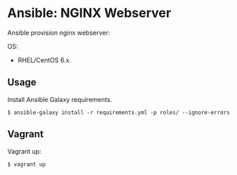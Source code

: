 Ansible: NGINX Webserver
=======================

Ansible provision nginx webserver:

OS:
- RHEL/CentOS 6.x.

Usage
-----

Install Ansible Galaxy requirements.

    $ ansible-galaxy install -r requirements.yml -p roles/ --ignore-errors

Vagrant
-------

Vagrant up:

    $ vagrant up
